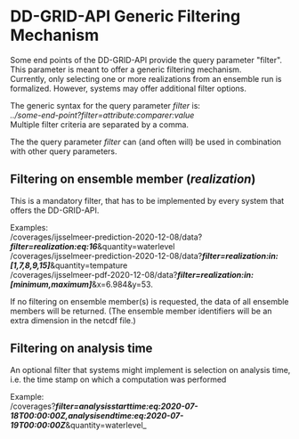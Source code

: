 # DD-GRID-API Generic Filtering Mechanism

Some end points of the DD-GRID-API provide the query parameter "filter". This parameter is meant to offer a generic filtering mechanism.  
Currently, only selecting one or more realizations from an ensemble run is formalized. However, systems may offer additional filter options.

The generic syntax for the query parameter _filter_ is:  
_../some-end-point?filter=attribute:comparer:value_  
Multiple filter criteria are separated by a comma.

The the query parameter _filter_ can (and often will) be used in combination with other query parameters.

## Filtering on ensemble member (_realization_)

This is a mandatory filter, that has to be implemented by every system that offers the DD-GRID-API.

Examples:  
/coverages/ijsselmeer-prediction-2020-12-08/data?___filter=realization:eq:16___&quantity=waterlevel  
/coverages/ijsselmeer-prediction-2020-12-08/data?___filter=realization:in:[1,7,8,9,15]___&quantity=tempature  
/coverages/ijsselmeer-pdf-2020-12-08/data?___filter=realization:in:[minimum,maximum]___&x=6.984&y=53.  

If no filtering on ensemble member(s) is requested, the data of all ensemble members will be returned. (The ensemble member identifiers will be an extra dimension in the netcdf file.)

## Filtering on analysis time

An optional filter that systems might implement is selection on analysis time, i.e. the time stamp on which a computation was performed

Example:  
/coverages?___filter=analysisstarttime:eq:2020-07-18T00:00:00Z,analysisendtime:eq:2020-07-19T00:00:00Z___&quantity=waterlevel_
